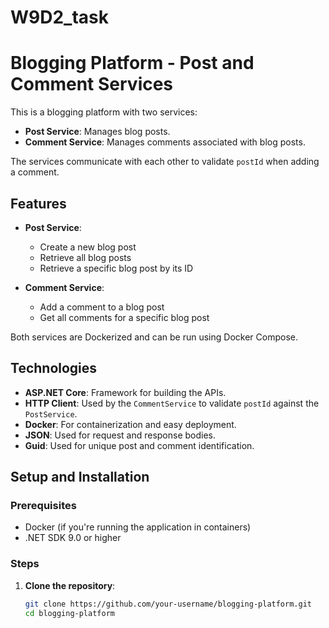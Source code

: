# W9D2_task

# Blogging Platform - Post and Comment Services

This is a blogging platform with two services:

- **Post Service**: Manages blog posts.
- **Comment Service**: Manages comments associated with blog posts.

The services communicate with each other to validate `postId` when adding a comment.

## Features

- **Post Service**:
  - Create a new blog post
  - Retrieve all blog posts
  - Retrieve a specific blog post by its ID
  
- **Comment Service**:
  - Add a comment to a blog post
  - Get all comments for a specific blog post
  
Both services are Dockerized and can be run using Docker Compose.

## Technologies

- **ASP.NET Core**: Framework for building the APIs.
- **HTTP Client**: Used by the `CommentService` to validate `postId` against the `PostService`.
- **Docker**: For containerization and easy deployment.
- **JSON**: Used for request and response bodies.
- **Guid**: Used for unique post and comment identification.

## Setup and Installation

### Prerequisites

- Docker (if you're running the application in containers)
- .NET SDK 9.0 or higher

### Steps

1. **Clone the repository**:

   ```bash
   git clone https://github.com/your-username/blogging-platform.git
   cd blogging-platform
